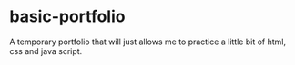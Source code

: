 # basic-portfolio
A temporary portfolio that will just allows me to practice a little bit of html, css and java script.
